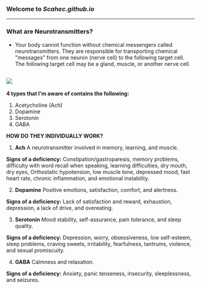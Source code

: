 ### Welcome to *Scahec.github.io*
---

### **What are Neurotransmitters?**
- Your body cannot function without chemical messengers called neurotransmitters. They are responsible for transporting chemical "messages" from one neuron (nerve cell) to the following target cell. The following target cell may be a gland, muscle, or another nerve cell.


![](https://encrypted-tbn0.gstatic.com/images?q=tbn:ANd9GcSYcmrKteMoM7PiuyLQW8WkCTbwTdRl-Id1GA&usqp=CAU)
---

**4 types that I'm aware of contains the following:**
1. Acetycholine (Ach)
2. Dopamine
3. Serotonin
4. GABA

**HOW DO THEY INDIVIDUALLY WORK?**


1. **Ach**
 A neurotransmitter involved in memory, learning, and muscle.
 
 
 **Signs of a deficiency:** Constipation/gastroparesis, memory problems, difficulty with word recall when speaking, learning difficulties, dry mouth, dry eyes, Orthostatic hypotension, low muscle tone, depressed mood, fast heart rate, chronic inflammation, and emotional instability.
 
 
 
2. **Dopamine**
 Positive emotions, satisfaction, comfort, and alertness.


 **Signs of a deficiency:** Lack of satisfaction and reward, exhaustion, depression, a lack of drive, and overeating.
 
 
 
3. **Serotonin**
 Mood stability, self-assurance, pain tolerance, and sleep quality.
 
 
 **Signs of a deficiency:** Depression, worry, obsessiveness, low self-esteem, sleep problems, craving sweets, irritability, fearfulness, tantrums, violence, and sexual promiscuity.
 
 
 
4. **GABA**
 Calmness and relaxation.
 
 
 **Signs of a deficiency:** Anxiety, panic tenseness, insecurity, sleeplessness, and seizures.






